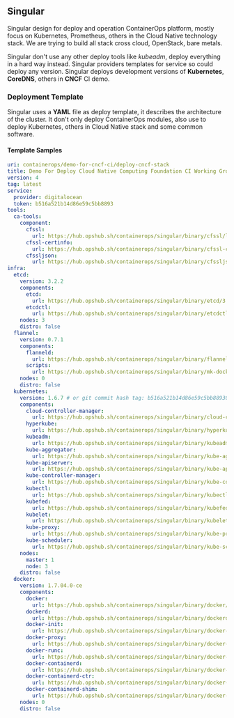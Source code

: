 ## Singular

Singular design for deploy and operation ContainerOps platform, mostly focus on Kubernetes, Prometheus, others in the Cloud Native technology stack. We are trying to build all stack cross cloud, OpenStack, bare metals.

Singular don't use any other deploy tools like _kubeadm_, deploy everything in a hard way instead. Singular providers templates for service so could deploy any version. Singular deploys development versions of **Kubernetes**, **CoreDNS**, others in **CNCF** CI demo.

### Deployment Template

Singular uses a **YAML** file as deploy template, it describes the architecture of the cluster. It don't only deploy ContainerOps modules, also use to deploy Kubernetes, others in Cloud Native stack and some common software.

#### Template Samples

```YAML
uri: containerops/demo-for-cncf-ci/deploy-cncf-stack
title: Demo For Deploy Cloud Native Computing Foundation CI Working Group
version: 4
tag: latest
service:
  provider: digitalocean
  token: b516a521b14d86e59c5bb8893
tools:
  ca-tools:
    component:
      cfssl:
        url: https://hub.opshub.sh/containerops/singular/binary/cfssl/latest
      cfssl-certinfo:
        url: https://hub.opshub.sh/containerops/singular/binary/cfssl-certinfo/latest
      cfssljson:
        url: https://hub.opshub.sh/containerops/singular/binary/cfssljson/latest
infra:
  etcd:
    version: 3.2.2
    components:
      etcd:
        url: https://hub.opshub.sh/containerops/singular/binary/etcd/3.2.2
      etcdctl:
        url: https://hub.opshub.sh/containerops/singular/binary/etcdctl/3.2.2
    nodes: 3
    distro: false
  flannel:
    version: 0.7.1
    components:
      flanneld:
        url: https://hub.opshub.sh/containerops/singular/binary/flanneld/0.7.1
      scripts:
        url: https://hub.opshub.sh/containerops/singular/binary/mk-docker-opts.sh/0.7.1
    nodes: 0
    distro: false
  kubernetes:
    version: 1.6.7 # or git commit hash tag: b516a521b14d86e59c5bb88930d20502a0712d78
    components:
      cloud-controller-manager:
        url: https://hub.opshub.sh/containerops/singular/binary/cloud-controller-manager/1.6.7
      hyperkube:
        url: https://hub.opshub.sh/containerops/singular/binary/hyperkube/1.6.7
      kubeadm:
        url: https://hub.opshub.sh/containerops/singular/binary/kubeadm/1.6.7
      kube-aggregator:
        url: https://hub.opshub.sh/containerops/singular/binary/kube-aggregator/1.6.7
      kube-apiserver:
        url: https://hub.opshub.sh/containerops/singular/binary/kube-apiserver/1.6.7
      kube-controller-manager:
        url: https://hub.opshub.sh/containerops/singular/binary/kube-controller-manager/1.6.7
      kubectl:
        url: https://hub.opshub.sh/containerops/singular/binary/kubectl/1.6.7
      kubefed:
        url: https://hub.opshub.sh/containerops/singular/binary/kubefed/1.6.7
      kubelet:
        url: https://hub.opshub.sh/containerops/singular/binary/kubelet/1.6.7
      kube-proxy:
        url: https://hub.opshub.sh/containerops/singular/binary/kube-proxy/1.6.7
      kube-scheduler:
        url: https://hub.opshub.sh/containerops/singular/binary/kube-scheduler/1.6.7                 
    nodes:
      master: 1
      node: 3
    distro: false
  docker:
    version: 1.7.04.0-ce
    components:
      docker:
        url: https://hub.opshub.sh/containerops/singular/binary/docker/17.04.0-ce
      dockerd:
        url: https://hub.opshub.sh/containerops/singular/binary/dockerd/17.04.0-ce
      docker-init:
        url: https://hub.opshub.sh/containerops/singular/binary/docker-init/17.04.0-ce
      docker-proxy:
        url: https://hub.opshub.sh/containerops/singular/binary/docker-proxy/17.04.0-ce
      docker-runc:
        url: https://hub.opshub.sh/containerops/singular/binary/docker-runc/17.04.0-ce                                     
      docker-containerd:
        url: https://hub.opshub.sh/containerops/singular/binary/docker-containerd/17.04.0-ce
      docker-containerd-ctr:
        url: https://hub.opshub.sh/containerops/singular/binary/docker-containerd-ctr/17.04.0-ce
      docker-containerd-shim:
        url: https://hub.opshub.sh/containerops/singular/binary/docker-containerd-shim/17.04.0-ce
    nodes: 0
    distro: false
```